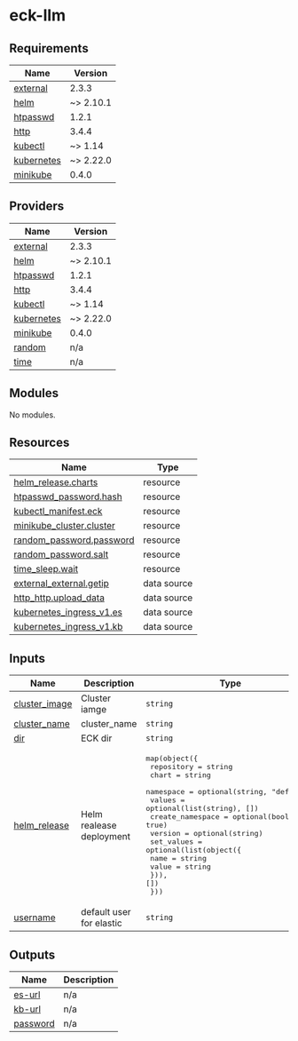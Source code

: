# eck-llm

<!-- BEGIN_TF_DOCS -->
## Requirements

| Name | Version |
|------|---------|
| <a name="requirement_external"></a> [external](#requirement\_external) | 2.3.3 |
| <a name="requirement_helm"></a> [helm](#requirement\_helm) | ~> 2.10.1 |
| <a name="requirement_htpasswd"></a> [htpasswd](#requirement\_htpasswd) | 1.2.1 |
| <a name="requirement_http"></a> [http](#requirement\_http) | 3.4.4 |
| <a name="requirement_kubectl"></a> [kubectl](#requirement\_kubectl) | ~> 1.14 |
| <a name="requirement_kubernetes"></a> [kubernetes](#requirement\_kubernetes) | ~> 2.22.0 |
| <a name="requirement_minikube"></a> [minikube](#requirement\_minikube) | 0.4.0 |

## Providers

| Name | Version |
|------|---------|
| <a name="provider_external"></a> [external](#provider\_external) | 2.3.3 |
| <a name="provider_helm"></a> [helm](#provider\_helm) | ~> 2.10.1 |
| <a name="provider_htpasswd"></a> [htpasswd](#provider\_htpasswd) | 1.2.1 |
| <a name="provider_http"></a> [http](#provider\_http) | 3.4.4 |
| <a name="provider_kubectl"></a> [kubectl](#provider\_kubectl) | ~> 1.14 |
| <a name="provider_kubernetes"></a> [kubernetes](#provider\_kubernetes) | ~> 2.22.0 |
| <a name="provider_minikube"></a> [minikube](#provider\_minikube) | 0.4.0 |
| <a name="provider_random"></a> [random](#provider\_random) | n/a |
| <a name="provider_time"></a> [time](#provider\_time) | n/a |

## Modules

No modules.

## Resources

| Name | Type |
|------|------|
| [helm_release.charts](https://registry.terraform.io/providers/hashicorp/helm/latest/docs/resources/release) | resource |
| [htpasswd_password.hash](https://registry.terraform.io/providers/loafoe/htpasswd/1.2.1/docs/resources/password) | resource |
| [kubectl_manifest.eck](https://registry.terraform.io/providers/gavinbunney/kubectl/latest/docs/resources/manifest) | resource |
| [minikube_cluster.cluster](https://registry.terraform.io/providers/scott-the-programmer/minikube/0.4.0/docs/resources/cluster) | resource |
| [random_password.password](https://registry.terraform.io/providers/hashicorp/random/latest/docs/resources/password) | resource |
| [random_password.salt](https://registry.terraform.io/providers/hashicorp/random/latest/docs/resources/password) | resource |
| [time_sleep.wait](https://registry.terraform.io/providers/hashicorp/time/latest/docs/resources/sleep) | resource |
| [external_external.getip](https://registry.terraform.io/providers/hashicorp/external/2.3.3/docs/data-sources/external) | data source |
| [http_http.upload_data](https://registry.terraform.io/providers/hashicorp/http/3.4.4/docs/data-sources/http) | data source |
| [kubernetes_ingress_v1.es](https://registry.terraform.io/providers/hashicorp/kubernetes/latest/docs/data-sources/ingress_v1) | data source |
| [kubernetes_ingress_v1.kb](https://registry.terraform.io/providers/hashicorp/kubernetes/latest/docs/data-sources/ingress_v1) | data source |

## Inputs

| Name | Description | Type | Default | Required |
|------|-------------|------|---------|:--------:|
| <a name="input_cluster_image"></a> [cluster\_image](#input\_cluster\_image) | Cluster iamge | `string` | `"rancher/k3s:v1.27.4-k3s1"` | no |
| <a name="input_cluster_name"></a> [cluster\_name](#input\_cluster\_name) | cluster\_name | `string` | `"demo"` | no |
| <a name="input_dir"></a> [dir](#input\_dir) | ECK dir | `string` | `"quickstart"` | no |
| <a name="input_helm_release"></a> [helm\_release](#input\_helm\_release) | Helm realease deployment | <pre>map(object({<br>    repository       = string<br>    chart            = string<br>    namespace        = optional(string, "default")<br>    values           = optional(list(string), [])<br>    create_namespace = optional(bool, true)<br>    version          = optional(string)<br>    set_values = optional(list(object({<br>      name  = string<br>      value = string<br>    })), [])<br>  }))</pre> | <pre>{<br>  "wordpress": {<br>    "chart": "wordpress",<br>    "namespace": "wordpress",<br>    "repository": "oci://registry-1.docker.io/bitnamicharts"<br>  }<br>}</pre> | no |
| <a name="input_username"></a> [username](#input\_username) | default user for elastic | `string` | `"elastic"` | no |

## Outputs

| Name | Description |
|------|-------------|
| <a name="output_es-url"></a> [es-url](#output\_es-url) | n/a |
| <a name="output_kb-url"></a> [kb-url](#output\_kb-url) | n/a |
| <a name="output_password"></a> [password](#output\_password) | n/a |
<!-- END_TF_DOCS -->
